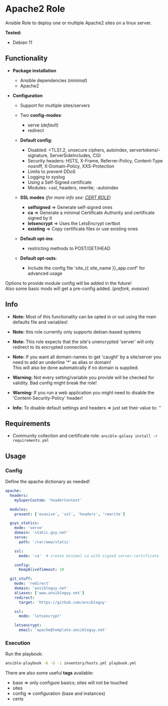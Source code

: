 # Apache2 Role
Ansible Role to deploy one or multiple Apache2 sites on a linux server.

**Tested:**
* Debian 11

## Functionality

* **Package installation**
  * Ansible dependencies (_minimal_)
  * Apache2


* **Configuration**
  * Support for multiple sites/servers
  * Two **config-modes**:
    * serve (_default_)
    * redirect


  * **Default config**:
    * Disabled: <TLS1.2, unsecure ciphers, autoindex, servertokens/-signature, ServerSideIncludes, CGI
    * Security headers: HSTS, X-Frame, Referrer-Policy, Content-Type nosniff, X-Domain-Policy, XXS-Protection
    * Limits to prevent DDoS
    * Logging to syslog
    * Using a Self-Signed certificate
    * Modules: +ssl, headers, rewrite; -autoindex


  * **SSL modes** (_for more info see: [CERT ROLE](https://github.com/ansibleguy/infra_certs)_)
    * **selfsigned** => Generate self-signed ones
    * **ca** => Generate a minimal Certificate Authority and certificate signed by it
    * **letsencrypt** => Uses the LetsEncrypt certbot
    * **existing** => Copy certificate files or use existing ones


  * **Default opt-ins**:
    * restricting methods to POST/GET/HEAD


  * **Default opt-outs**:
    * Include the config file 'site_{{ site_name }}_app.conf' for advanced usage


Options to provide module config will be added in the future!<br>
Also some basic mods will get a pre-config added. (_prefork, evasive_)

## Info

* **Note:** Most of this functionality can be opted in or out using the main defaults file and variables!


* **Note:** this role currently only supports debian-based systems


* **Note:** This role expects that the site's unencrypted 'server' will only redirect to its encrypted connection.


* **Note:** If you want all domain-names to get 'caught' by a site/server you need to add an underline '*' as alias or domain!<br>
This will also be done automatically if no domain is supplied.


* **Warning:** Not every setting/variable you provide will be checked for validity. Bad config might break the role!


* **Warning:** If you run a web application you might need to disable the 'Content-Security-Policy' header!


* **Info:** To disable default settings and headers => just set their value to: ''


## Requirements

* Community collection and certificate role: ```ansible-galaxy install -r requirements.yml```


## Usage

### Config

Define the apache dictionary as needed!

```yaml
apache:
  headers:
    mySuperCustom: 'headerContent'

  modules:
    present: ['evasive', 'ssl', 'headers', 'rewrite']

  guys_statics:
    mode: 'serve'
    domain: 'static.guy.net'
    serve:
      path: '/var/www/static'

    ssl:
      mode: 'ca'  # create minimal ca with signed server-certificate

    config:
      KeepAliveTimeout: 10

  git_stuff:
    mode: 'redirect'
    domain: 'ansibleguy.net'
    aliases: ['www.ansibleguy.net']
    redirect:
      target: 'https://github.com/ansibleguy'

    ssl:
      mode: 'letsencrypt'

    letsencrypt:
      email: 'apache@template.ansibleguy.net'
```

### Execution

Run the playbook:
```bash
ansible-playbook -K -D -i inventory/hosts.yml playbook.yml
```

There are also some useful **tags** available:
* base => only configure basics; sites will not be touched
* sites
* config => configuration (base and instances)
* certs
